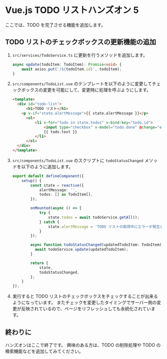 # Vue.js TODO リストハンズオン 5

ここでは、TODO を完了させる機能を追加します。

## TODO リストのチェックボックスの更新機能の追加

1. `src/services/TodoService.ts` に更新を行うメソッドを追加します。
    ```typescript
    async update(todoItem: TodoItem): Promise<void> {
        await axios.put(`/${todoItem.id}`, todoItem);
    }
    ```
1. `src/components/TodoList.vue` のテンプレートを以下のように変更してチェックボックスの変更を可能にして、変更時に処理を呼ぶようにします。
    ```html
    <template>
      <div id="todo-list">
          <h1>TODO リスト</h1>
        <p v-if="state.alertMessage">{{ state.alertMessage }}</p>
          <ol>
              <li v-for="todo in state.todos" v-bind:key="todo.id">
                  <input type="checkbox" v-model="todo.done" @change="event => todoStatusChanged(todo)" />
                  {{ todo.text }}
              </li>
          </ol>
      </div>
    </template>
    ```
1. `src/components/TodoList.vue` のスクリプトに `todoStatusChanged` メソッドを以下のように追加します。
    ```typescript
    export default defineComponent({
        setup() {
            const state = reactive({
                alertMessage: '',
                todos: [] as TodoItem[],
            });

            onMounted(async () => {
                try {
                    state.todos = await todoService.getAll();
                } catch {
                    state.alertMessage = 'TODO リストの取得中にエラーが発生しました。'
                }
            });

            async function todoStatusChanged(updatedTodoItem: TodoItem) {
              await todoService.update(updatedTodoItem);
            }

            return {
                state,
                todoStatusChanged,
            };
        }
    });
    ```
1. 実行すると TODO リストのチェックボックスをチェックすることが出来るようになっています。
    またチェックを変更したタイミングでサーバー側の変更が反映されているので、ページをリフレッシュしても永続化されています。

## 終わりに

ハンズオンはここで終了です。
興味のある方は、TODO の削除処理や TODO の検索機能などを追加してみてください。

